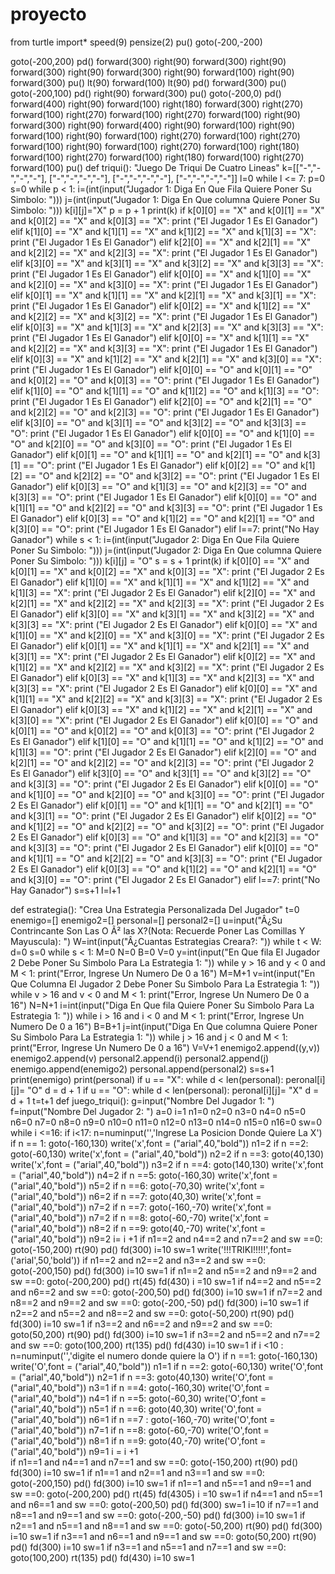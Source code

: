 # proyecto
from turtle import*
speed(9)
pensize(2)
pu()
goto(-200,-200)

goto(-200,200)
pd()
forward(300)
right(90)
forward(300)
right(90)
forward(300)
right(90)
forward(300)
right(90)
forward(100)
right(90)
forward(300)
pu()
lt(90)
forward(100)
lt(90)
pd()
forward(300)
pu()
goto(-200,100)
pd()
right(90)
forward(300)
pu()
goto(-200,0)
pd()
forward(400)
right(90)
forward(100)
right(180)
forward(300)
right(270)
forward(100)
right(270)
forward(100)
right(270)
forward(100)
right(90)
forward(300)
right(90)
forward(400)
right(90)
forward(100)
right(90)
forward(100)
right(90)
forward(100)
right(270)
forward(100)
right(270)
forward(100)
right(90)
forward(100)
right(270)
forward(100)
right(180)
forward(100)
right(270)
forward(100)
right(180)
forward(100)
right(270)
forward(100)
pu()
def triqui():
    "Juego De Triqui De Cuatro Lineas"
    k=[["-","-","-","-"],
       ["-","-","-","-"],
       ["-","-","-","-"],
       ["-","-","-","-"]]
    l=0
    while l <= 7:
            p=0
            s=0
            while p < 1:
                i=(int(input("Jugador 1: Diga En Que Fila Quiere Poner Su Simbolo: ")))
                j=(int(input("Jugador 1: Diga En Que columna Quiere Poner Su Simbolo: ")))
                k[i][j]="X"
                p = p + 1
                print(k)
                if k[0][0] == "X" and k[0][1] == "X" and k[0][2] == "X" and k[0][3] == "X":
                    print ("El Jugador 1 Es El Ganador")
                elif k[1][0] == "X" and k[1][1] == "X" and k[1][2] == "X" and k[1][3] == "X":
                    print ("El Jugador 1 Es El Ganador")
                elif k[2][0] == "X" and k[2][1] == "X" and k[2][2] == "X" and k[2][3] == "X":
                    print ("El Jugador 1 Es El Ganador")
                elif k[3][0] == "X" and k[3][1] == "X" and k[3][2] == "X" and k[3][3] == "X":
                    print ("El Jugador 1 Es El Ganador")
                elif k[0][0] == "X" and k[1][0] == "X" and k[2][0] == "X" and k[3][0] == "X":
                    print ("El Jugador 1 Es El Ganador")
                elif k[0][1] == "X" and k[1][1] == "X" and k[2][1] == "X" and k[3][1] == "X":
                    print ("El Jugador 1 Es El Ganador")
                elif k[0][2] == "X" and k[1][2] == "X" and k[2][2] == "X" and k[3][2] == "X":
                    print ("El Jugador 1 Es El Ganador")
                elif k[0][3] == "X" and k[1][3] == "X" and k[2][3] == "X" and k[3][3] == "X":
                    print ("El Jugador 1 Es El Ganador")
                elif k[0][0] == "X" and k[1][1] == "X" and k[2][2] == "X" and k[3][3] == "X":
                    print ("El Jugador 1 Es El Ganador")
                elif k[0][3] == "X" and k[1][2] == "X" and k[2][1] == "X" and k[3][0] == "X":
                    print ("El Jugador 1 Es El Ganador")
                elif k[0][0] == "O" and k[0][1] == "O" and k[0][2] == "O" and k[0][3] == "O":
                    print ("El Jugador 1 Es El Ganador")
                elif k[1][0] == "O" and k[1][1] == "O" and k[1][2] == "O" and k[1][3] == "O":
                    print ("El Jugador 1 Es El Ganador")
                elif k[2][0] == "O" and k[2][1] == "O" and k[2][2] == "O" and k[2][3] == "O":
                    print ("El Jugador 1 Es El Ganador")
                elif k[3][0] == "O" and k[3][1] == "O" and k[3][2] == "O" and k[3][3] == "O":
                    print ("El Jugador 1 Es El Ganador")
                elif k[0][0] == "O" and k[1][0] == "O" and k[2][0] == "O" and k[3][0] == "O":
                    print ("El Jugador 1 Es El Ganador")
                elif k[0][1] == "O" and k[1][1] == "O" and k[2][1] == "O" and k[3][1] == "O":
                    print ("El Jugador 1 Es El Ganador")
                elif k[0][2] == "O" and k[1][2] == "O" and k[2][2] == "O" and k[3][2] == "O":
                    print ("El Jugador 1 Es El Ganador")
                elif k[0][3] == "O" and k[1][3] == "O" and k[2][3] == "O" and k[3][3] == "O":
                    print ("El Jugador 1 Es El Ganador")
                elif k[0][0] == "O" and k[1][1] == "O" and k[2][2] == "O" and k[3][3] == "O":
                    print ("El Jugador 1 Es El Ganador")
                elif k[0][3] == "O" and k[1][2] == "O" and k[2][1] == "O" and k[3][0] == "O":
                    print ("El Jugador 1 Es El Ganador")
                elif l==7:
                    print("No Hay Ganador")
            while s < 1:
                i=(int(input("Jugador 2: Diga En Que Fila Quiere Poner Su Simbolo: ")))
                j=(int(input("Jugador 2: Diga En Que columna Quiere Poner Su Simbolo: ")))
                k[i][j] = "O"
                s = s + 1
                print(k)
                if k[0][0] == "X" and k[0][1] == "X" and k[0][2] == "X" and k[0][3] == "X":
                    print ("El Jugador 2 Es El Ganador")
                elif k[1][0] == "X" and k[1][1] == "X" and k[1][2] == "X" and k[1][3] == "X":
                    print ("El Jugador 2 Es El Ganador")
                elif k[2][0] == "X" and k[2][1] == "X" and k[2][2] == "X" and k[2][3] == "X":
                    print ("El Jugador 2 Es El Ganador")
                elif k[3][0] == "X" and k[3][1] == "X" and k[3][2] == "X" and k[3][3] == "X":
                    print ("El Jugador 2 Es El Ganador")
                elif k[0][0] == "X" and k[1][0] == "X" and k[2][0] == "X" and k[3][0] == "X":
                    print ("El Jugador 2 Es El Ganador")
                elif k[0][1] == "X" and k[1][1] == "X" and k[2][1] == "X" and k[3][1] == "X":
                    print ("El Jugador 2 Es El Ganador")
                elif k[0][2] == "X" and k[1][2] == "X" and k[2][2] == "X" and k[3][2] == "X":
                    print ("El Jugador 2 Es El Ganador")
                elif k[0][3] == "X" and k[1][3] == "X" and k[2][3] == "X" and k[3][3] == "X":
                    print ("El Jugador 2 Es El Ganador")
                elif k[0][0] == "X" and k[1][1] == "X" and k[2][2] == "X" and k[3][3] == "X":
                    print ("El Jugador 2 Es El Ganador")
                elif k[0][3] == "X" and k[1][2] == "X" and k[2][1] == "X" and k[3][0] == "X":
                    print ("El Jugador 2 Es El Ganador")
                elif k[0][0] == "O" and k[0][1] == "O" and k[0][2] == "O" and k[0][3] == "O":
                    print ("El Jugador 2 Es El Ganador")
                elif k[1][0] == "O" and k[1][1] == "O" and k[1][2] == "O" and k[1][3] == "O":
                    print ("El Jugador 2 Es El Ganador")
                elif k[2][0] == "O" and k[2][1] == "O" and k[2][2] == "O" and k[2][3] == "O":
                    print ("El Jugador 2 Es El Ganador")
                elif k[3][0] == "O" and k[3][1] == "O" and k[3][2] == "O" and k[3][3] == "O":
                    print ("El Jugador 2 Es El Ganador")
                elif k[0][0] == "O" and k[1][0] == "O" and k[2][0] == "O" and k[3][0] == "O":
                    print ("El Jugador 2 Es El Ganador")
                elif k[0][1] == "O" and k[1][1] == "O" and k[2][1] == "O" and k[3][1] == "O":
                    print ("El Jugador 2 Es El Ganador")
                elif k[0][2] == "O" and k[1][2] == "O" and k[2][2] == "O" and k[3][2] == "O":
                    print ("El Jugador 2 Es El Ganador")
                elif k[0][3] == "O" and k[1][3] == "O" and k[2][3] == "O" and k[3][3] == "O":
                    print ("El Jugador 2 Es El Ganador")
                elif k[0][0] == "O" and k[1][1] == "O" and k[2][2] == "O" and k[3][3] == "O":
                    print ("El Jugador 2 Es El Ganador")
                elif k[0][3] == "O" and k[1][2] == "O" and k[2][1] == "O" and k[3][0] == "O":
                    print ("El Jugador 2 Es El Ganador")
                elif l==7:
                    print("No Hay Ganador")
                s=s+1
            l=l+1
        

def estrategia():
    "Crea Una Estrategia Personalizada Del Jugador"
    t=0
    enemigo=[]
    enemigo2=[]
    personal=[]
    personal2=[]
    u=input("Â¿Su Contrincante Son Las O Ã² las X?(Nota: Recuerde Poner Las Comillas Y Mayuscula): ")
    W=int(input("Â¿Cuantas Estrategias Creara?: "))
    while t < W:
        d=0
        s=0
        while s < 1:
            M=0
            N=0
            B=0
            V=0
            y=int(input("En Que fila El Jugador 2 Debe Poner Su Simbolo Para La Estrategia 1: "))
            while y > 16 and y < 0 and M < 1:
                print("Error, Ingrese Un Numero De 0 a 16")
                M=M+1
            v=int(input("En Que Columna El Jugador 2 Debe Poner Su Simbolo Para La Estrategia 1: "))
            while v > 16 and v < 0 and M < 1:
                print("Error, Ingrese Un Numero De 0 a 16")
                N=N+1
            i=int(input("Diga En Que fila Quiere Poner Su Simbolo Para La Estrategia 1: "))
            while i > 16 and i < 0 and M < 1:
                print("Error, Ingrese Un Numero De 0 a 16")
                B=B+1
            j=int(input("Diga En Que columna Quiere Poner Su Simbolo Para La Estrategia 1: "))
            while j > 16 and j < 0 and M < 1:
                print("Error, Ingrese Un Numero De 0 a 16")
                V=V+1
            enemigo2.append((y,v))
            enemigo2.append(v)
            personal2.append(i)
            personal2.append(j)
            enemigo.append(enemigo2)
            personal.append(personal2)
            s=s+1
        print(enemigo)
        print(personal)
        if u == "X":
            while d < len(personal):
                peronal[i][j]= "O"
                d = d + 1
        if u == "O":
            while d < len(personal):
                peronal[i][j]= "X"
                d = d + 1
        t=t+1
def juego_triqui():
    g=input("Nombre Del Jugador 1: ")
    f=input("Nombre Del Jugador 2: ")
    a=0
i=1
n1=0
n2=0
n3=0
n4=0
n5=0
n6=0
n7=0
n8=0
n9=0
n10=0
n11=0
n12=0
n13=0
n14=0
n15=0
n16=0
sw=0
while i <=16:
    if i<17:
        n=numinput('','Ingrese La Posicion Donde Quiere La X')   
        if n == 1:
            goto(-160,130)
            write('x',font = ("arial",40,"bold"))
            n1=2
        if n ==2:
            goto(-60,130)
            write('x',font = ("arial",40,"bold"))
            n2=2
        if n ==3:
            goto(40,130)
            write('x',font = ("arial",40,"bold"))
            n3=2
        if n ==4:
            goto(140,130)
            write('x',font = ("arial",40,"bold"))
            n4=2
        if n ==5:
            goto(-160,30)
            write('x',font = ("arial",40,"bold"))
            n5=2
        if n ==6:
            goto(-70,30)
            write('x',font = ("arial",40,"bold"))
            n6=2
        if n ==7:
            goto(40,30)
            write('x',font = ("arial",40,"bold"))
            n7=2
        if n ==7:
            goto(-160,-70)
            write('x',font = ("arial",40,"bold"))
            n7=2
        if n ==8:
            goto(-60,-70)
            write('x',font = ("arial",40,"bold"))
            n8=2
        if n ==9:
            goto(40,-70)
            write('x',font = ("arial",40,"bold"))
            n9=2
        i= i +1
    if n1==2 and n4==2 and n7==2 and sw ==0:
        goto(-150,200)
        rt(90)
        pd()
        fd(300)
        i=10
        sw=1
        write('!!!TRIKI!!!!!',font=('arial',50,'bold'))
    if n1==2 and n2==2 and n3==2 and sw ==0:
        goto(-200,150)
        pd()
        fd(300)
        i=10
        sw=1
    if n1==2 and n5==2 and n9==2 and sw ==0:
        goto(-200,200)
        pd()
        rt(45)
        fd(430)
        i =10
        sw=1
    if n4==2 and n5==2 and n6==2 and sw ==0:
        goto(-200,50)
        pd()
        fd(300)
        i=10
        sw=1
    if n7==2 and n8==2 and n9==2 and sw ==0:
        goto(-200,-50)
        pd()
        fd(300)
        i=10
        sw=1
    if n2==2 and n5==2 and n8==2 and sw ==0:
        goto(-50,200)
        rt(90)
        pd()
        fd(300)
        i=10
        sw=1
    if n3==2 and n6==2 and n9==2 and sw ==0:
        goto(50,200)
        rt(90)
        pd()
        fd(300)
        i=10
        sw=1
    if n3==2 and n5==2 and n7==2 and sw ==0:
        goto(100,200)
        rt(135)
        pd()
        fd(430)
        i=10
        sw=1
    if i <10 : 
        n=numinput('','digite el numero donde quiere la O')
        if n ==1:
            goto(-160,130)
            write('O',font = ("arial",40,"bold"))
            n1=1
        if n ==2:
            goto(-60,130)
            write('O',font = ("arial",40,"bold"))
            n2=1
        if n ==3:
            goto(40,130)
            write('O',font = ("arial",40,"bold"))
            n3=1
        if n ==4:
            goto(-160,30)
            write('O',font = ("arial",40,"bold"))
            n4=1
        if n ==5:
            goto(-60,30)
            write('O',font = ("arial",40,"bold"))
            n5=1
        if n ==6:
            goto(40,30)
            write('O',font = ("arial",40,"bold"))
            n6=1
        if n ==7 :
            goto(-160,-70)
            write('O',font = ("arial",40,"bold"))
            n7=1
        if n ==8:
            goto(-60,-70)
            write('O',font = ("arial",40,"bold"))
            n8=1
        if n ==9:
            goto(40,-70)
            write('O',font = ("arial",40,"bold"))
            n9=1
        i = i +1   
    if n1==1 and n4==1 and n7==1 and sw ==0:
        goto(-150,200)
        rt(90)
        pd()
        fd(300)
        i=10
        sw=1
    if n1==1 and n2==1 and n3==1 and sw ==0:
        goto(-200,150)
        pd()
        fd(300)
        i=10
        sw=1
    if n1==1 and n5==1 and n9==1 and sw ==0:
        goto(-200,200)
        pd()
        rt(45)
        fd(4305)
        i =10
        sw=1
    if n4==1 and n5==1 and n6==1 and sw ==0:
        goto(-200,50)
        pd()
        fd(300)
        sw=1
        i=10
    if n7==1 and n8==1 and n9==1 and sw ==0:
        goto(-200,-50)
        pd()
        fd(300)
        i=10
        sw=1
    if n2==1 and n5==1 and n8==1 and sw ==0:
        goto(-50,200)
        rt(90)
        pd()
        fd(300)
        i=10
        sw=1
    if n3==1 and n6==1 and n9==1 and sw ==0:
        goto(50,200)
        rt(90)
        pd()
        fd(300)
        i=10
        sw=1
    if n3==1 and n5==1 and n7==1 and sw ==0:
        goto(100,200)
        rt(135)
        pd()
        fd(430)
        i=10
        sw=1
